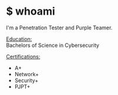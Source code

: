 # $ whoami 
I'm a Penetration Tester and Purple Teamer.

<u>Education:</u>  
Bachelors of Science in Cybersecurity

<u>Certifications:</u>
- A+
- Network+
- Security+
- PJPT+

